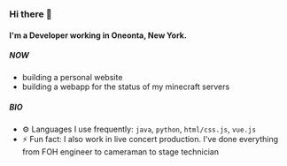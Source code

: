 ### Hi there 👋

#### I'm a Developer working in Oneonta, New York.

##### NOW

- building a personal website
- building a webapp for the status of my minecraft servers

##### BIO

- ⚙️ Languages I use frequently: `java`, `python`, `html/css.js`, `vue.js`
- ⚡ Fun fact: I also work in live concert production. I've done everything from FOH engineer to cameraman to stage technician

<!--
**CGBassPlayer/CGBassPlayer** is a ✨ _special_ ✨ repository because its `README.md` (this file) appears on your GitHub profile.

Here are some ideas to get you started:

- 🔭 I’m currently working on ...
- 🌱 I’m currently learning ...
- 👯 I’m looking to collaborate on ...
- 🤔 I’m looking for help with ...
- 💬 Ask me about ...
- 📫 How to reach me: ...
- 😄 Pronouns: ...
- ⚡ Fun fact: ...
-->
